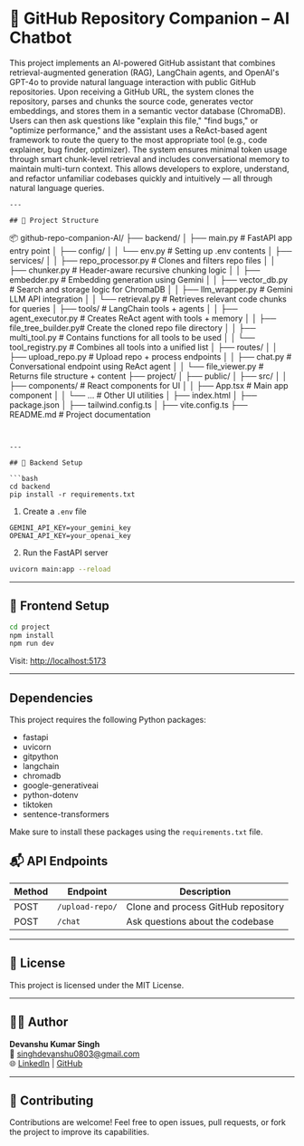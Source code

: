 # 🤖 GitHub Repository Companion – AI Chatbot

This project implements an AI-powered GitHub assistant that combines retrieval-augmented generation (RAG), LangChain agents, and OpenAI's GPT-4o to provide natural language interaction with public GitHub repositories.
Upon receiving a GitHub URL, the system clones the repository, parses and chunks the source code, generates vector embeddings, and stores them in a semantic vector database (ChromaDB). Users can then ask questions like "explain this file," "find bugs," or "optimize performance," and the assistant uses a ReAct-based agent framework to route the query to the most appropriate tool (e.g., code explainer, bug finder, optimizer).
The system ensures minimal token usage through smart chunk-level retrieval and includes conversational memory to maintain multi-turn context. This allows developers to explore, understand, and refactor unfamiliar codebases quickly and intuitively — all through natural language queries.

```
---

## 📁 Project Structure

```
📦 github-repo-companion-AI/
├── backend/
│   ├── main.py                 # FastAPI app entry point
│   ├── config/
│   │   └── env.py              # Setting up .env contents
│   ├── services/
│   │   ├── repo_processor.py   # Clones and filters repo files
│   │   ├── chunker.py          # Header-aware recursive chunking logic
│   │   ├── embedder.py         # Embedding generation using Gemini
│   │   ├── vector_db.py        # Search and storage logic for ChromaDB
│   │   ├── llm_wrapper.py      # Gemini LLM API integration
│   │   └── retrieval.py        # Retrieves relevant code chunks for queries
│   ├── tools/                  # LangChain tools + agents
│   │   ├── agent_executor.py   # Creates ReAct agent with tools + memory
│   │   ├── file_tree_builder.py# Create the cloned repo file directory
│   │   ├── multi_tool.py       # Contains functions for all tools to be used
│   │   └── tool_registry.py    # Combines all tools into a unified list
│   ├── routes/
│   │   ├── upload_repo.py      # Upload repo + process endpoints
│   │   ├── chat.py             # Conversational endpoint using ReAct agent
│   │   └── file_viewer.py      # Returns file structure + content
├── project/
│   ├── public/
│   ├── src/
│   │   ├── components/         # React components for UI
│   │   ├── App.tsx             # Main app component
│   │   └── ...                 # Other UI utilities
│   ├── index.html
│   ├── package.json
│   ├── tailwind.config.ts
│   ├── vite.config.ts
├── README.md                   # Project documentation
```


---

## 🔧 Backend Setup

```bash
cd backend
pip install -r requirements.txt
```

1. Create a `.env` file

```env
GEMINI_API_KEY=your_gemini_key
OPENAI_API_KEY=your_openai_key
```

2. Run the FastAPI server

```bash
uvicorn main:app --reload
```

---

## 🔧 Frontend Setup

```bash
cd project
npm install
npm run dev
```

Visit: [http://localhost:5173](http://localhost:5173)

---
## Dependencies

This project requires the following Python packages:

- fastapi
- uvicorn
- gitpython
- langchain
- chromadb
- google-generativeai
- python-dotenv
- tiktoken
- sentence-transformers

Make sure to install these packages using the `requirements.txt` file.

## 📬 API Endpoints

| Method | Endpoint          | Description                          |
|--------|-------------------|--------------------------------------|
| POST   | `/upload-repo/`   | Clone and process GitHub repository |
| POST   | `/chat`           | Ask questions about the codebase |

---

## 📄 License

This project is licensed under the MIT License.

---

## 🙋‍♂️ Author

**Devanshu Kumar Singh**  
📧 singhdevanshu0803@gmail.com  
🌐 [LinkedIn](https://linkedin.com/in/devanshu0803) | [GitHub](https://github.com/Devanshu1603)

---

## 🤝 Contributing

Contributions are welcome! Feel free to open issues, pull requests, or fork the project to improve its capabilities.
